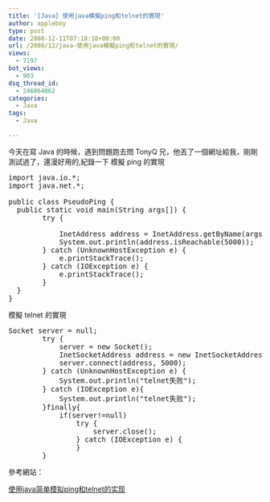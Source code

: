 ```yaml
---
title: '[Java] 使用java模擬ping和telnet的實現'
author: appleboy
type: post
date: 2008-12-11T07:18:18+00:00
url: /2008/12/java-使用java模擬ping和telnet的實現/
views:
  - 7197
bot_views:
  - 903
dsq_thread_id:
  - 246864862
categories:
  - Java
tags:
  - Java

---
```

今天在寫 Java 的時候，遇到問題跑去問 TonyQ 兄，他丟了一個網址給我，剛剛測試過了，還漫好用的,紀錄一下 模擬 ping 的實現 

<pre class="brush: java; title: ; notranslate" title="">import java.io.*;
import java.net.*;

public class PseudoPing {
  public static void main(String args[]) {
        try {

            InetAddress address = InetAddress.getByName(args[0]);
            System.out.println(address.isReachable(5000));
        } catch (UnknownHostException e) {
            e.printStackTrace();
        } catch (IOException e) {
            e.printStackTrace();
        }
  }
}</pre>

<!--more--> 模擬 telnet 的實現 

<pre class="brush: java; title: ; notranslate" title="">Socket server = null;
        try {
            server = new Socket();
            InetSocketAddress address = new InetSocketAddress("192.168.0.201",8899);
            server.connect(address, 5000);
        } catch (UnknownHostException e) {
            System.out.println("telnet失败");
        } catch (IOException e){
            System.out.println("telnet失败");
        }finally{
            if(server!=null)
                try {
                    server.close();
                } catch (IOException e) {
                }
        }
</pre> 參考網站：

[使用java简单模拟ping和telnet的实现][1]

 [1]: http://blog.csdn.net/hbcui1984/archive/2007/10/23/1839096.aspx